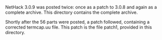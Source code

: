 NetHack 3.0.9 was posted twice: once as a patch to 3.0.8 and again as a complete archive. This directory contains the
complete archive.

Shortly after the 56 parts were posted, a patch followed, containing a corrected termcap.uu file. This patch is the file patch1,
provided in this directory.
